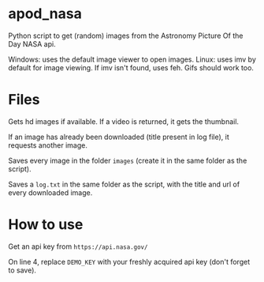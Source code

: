 # apod_nasa
Python script to get (random) images from the Astronomy Picture Of the Day NASA api.

Windows: uses the default image viewer to open images.
Linux: uses imv by default for image viewing. If imv isn't found, uses feh.
Gifs should work too.


# Files
Gets hd images if available.
If a video is returned, it gets the thumbnail.

If an image has already been downloaded (title present in log file), it requests another image.

Saves every image in the folder `images` (create it in the same folder as the script).

Saves a `log.txt` in the same folder as the script, with the title and url of every downloaded image.

# How to  use
Get an api key from `https://api.nasa.gov/`

On line 4, replace `DEMO_KEY` with your freshly acquired api key (don't forget to save).
